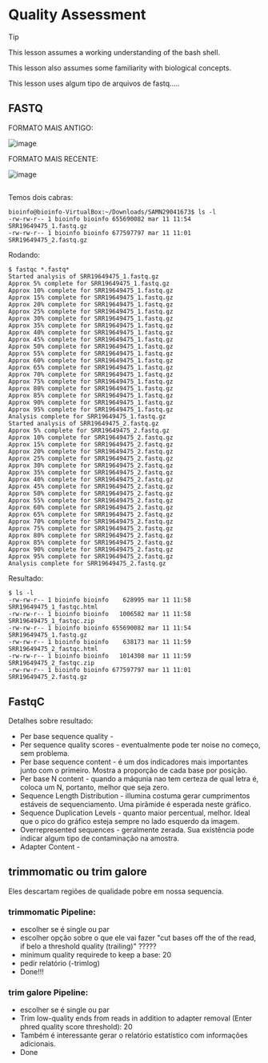 # Quality Assessment


> [!TIP]
> This lesson assumes a working understanding of the bash shell.
> 
> This lesson also assumes some familiarity with biological concepts.
> 
> This lesson uses algum tipo de arquivos de fastq.....



## FASTQ

FORMATO MAIS ANTIGO:

![image](https://github.com/vergani/BioInfo/assets/35334365/1de3b9d6-3493-4d7c-afd7-6c132fe74d12)

FORMATO MAIS RECENTE:

![image](https://github.com/vergani/BioInfo/assets/35334365/33028957-208a-4638-a0ea-648f1b66a94f)



## 


Temos dois cabras:

    bioinfo@bioinfo-VirtualBox:~/Downloads/SAMN29041673$ ls -l
    -rw-rw-r-- 1 bioinfo bioinfo 655690082 mar 11 11:54 SRR19649475_1.fastq.gz
    -rw-rw-r-- 1 bioinfo bioinfo 677597797 mar 11 11:01 SRR19649475_2.fastq.gz

Rodando:

    $ fastqc *.fastq*
    Started analysis of SRR19649475_1.fastq.gz
    Approx 5% complete for SRR19649475_1.fastq.gz
    Approx 10% complete for SRR19649475_1.fastq.gz
    Approx 15% complete for SRR19649475_1.fastq.gz
    Approx 20% complete for SRR19649475_1.fastq.gz
    Approx 25% complete for SRR19649475_1.fastq.gz
    Approx 30% complete for SRR19649475_1.fastq.gz
    Approx 35% complete for SRR19649475_1.fastq.gz
    Approx 40% complete for SRR19649475_1.fastq.gz
    Approx 45% complete for SRR19649475_1.fastq.gz
    Approx 50% complete for SRR19649475_1.fastq.gz
    Approx 55% complete for SRR19649475_1.fastq.gz
    Approx 60% complete for SRR19649475_1.fastq.gz
    Approx 65% complete for SRR19649475_1.fastq.gz
    Approx 70% complete for SRR19649475_1.fastq.gz
    Approx 75% complete for SRR19649475_1.fastq.gz
    Approx 80% complete for SRR19649475_1.fastq.gz
    Approx 85% complete for SRR19649475_1.fastq.gz
    Approx 90% complete for SRR19649475_1.fastq.gz
    Approx 95% complete for SRR19649475_1.fastq.gz
    Analysis complete for SRR19649475_1.fastq.gz
    Started analysis of SRR19649475_2.fastq.gz
    Approx 5% complete for SRR19649475_2.fastq.gz
    Approx 10% complete for SRR19649475_2.fastq.gz
    Approx 15% complete for SRR19649475_2.fastq.gz
    Approx 20% complete for SRR19649475_2.fastq.gz
    Approx 25% complete for SRR19649475_2.fastq.gz
    Approx 30% complete for SRR19649475_2.fastq.gz
    Approx 35% complete for SRR19649475_2.fastq.gz
    Approx 40% complete for SRR19649475_2.fastq.gz
    Approx 45% complete for SRR19649475_2.fastq.gz
    Approx 50% complete for SRR19649475_2.fastq.gz
    Approx 55% complete for SRR19649475_2.fastq.gz
    Approx 60% complete for SRR19649475_2.fastq.gz
    Approx 65% complete for SRR19649475_2.fastq.gz
    Approx 70% complete for SRR19649475_2.fastq.gz
    Approx 75% complete for SRR19649475_2.fastq.gz
    Approx 80% complete for SRR19649475_2.fastq.gz
    Approx 85% complete for SRR19649475_2.fastq.gz
    Approx 90% complete for SRR19649475_2.fastq.gz
    Approx 95% complete for SRR19649475_2.fastq.gz
    Analysis complete for SRR19649475_2.fastq.gz
    
Resultado:

    $ ls -l
    -rw-rw-r-- 1 bioinfo bioinfo    628995 mar 11 11:58 SRR19649475_1_fastqc.html
    -rw-rw-r-- 1 bioinfo bioinfo   1006582 mar 11 11:58 SRR19649475_1_fastqc.zip
    -rw-rw-r-- 1 bioinfo bioinfo 655690082 mar 11 11:54 SRR19649475_1.fastq.gz
    -rw-rw-r-- 1 bioinfo bioinfo    638173 mar 11 11:59 SRR19649475_2_fastqc.html
    -rw-rw-r-- 1 bioinfo bioinfo   1014308 mar 11 11:59 SRR19649475_2_fastqc.zip
    -rw-rw-r-- 1 bioinfo bioinfo 677597797 mar 11 11:01 SRR19649475_2.fastq.gz






## FastqC
Detalhes sobre resultado:

- Per base sequence quality - 
- Per sequence quality scores - eventualmente pode ter noise no começo, sem problema.
- Per base sequence content - é um dos indicadores mais importantes junto com o primeiro. Mostra a proporção de cada base por posição.
- Per base N content - quando a máqunia nao tem certeza de qual letra é, coloca um N, portanto, melhor que seja zero.
- Sequence Length Distribution - illumina costuma gerar cumprimentos estáveis de sequenciamento. Uma pirâmide é esperada neste gráfico.
- Sequence Duplication Levels - quanto maior percentual, melhor. Ideal que o pico do gráfico esteja sempre no lado esquerdo da imagem.
- Overrepresented sequences - geralmente zerada. Sua existência pode indicar algum tipo de contaminação na amostra.
- Adapter Content - 



## trimmomatic ou trim galore
Eles descartam regiões de qualidade pobre em nossa sequencia.

### trimmomatic Pipeline:
- escolher se é single ou par
- escolher opção sobre o que ele vai fazer "cut bases off the of the read, if belo a threshold quality (trailing)" ?????
- minimum quality requirede to keep a base: 20
- pedir relatório (-trimlog)
- Done!!!

### trim galore Pipeline:
- escolher se é single ou par
- Trim low-quality ends from reads in addition to adapter removal (Enter phred quality score threshold): 20
- Também é interessante gerar o relatório estatístico com informações adicionais.
- Done




